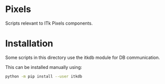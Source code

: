 Pixels
======

Scripts relevant to ITk Pixels components.

Installation
============

Some scripts in this directory use the itkdb module for DB communication.

This can be installed manually using:

```bash
python -m pip install --user itkdb
```

